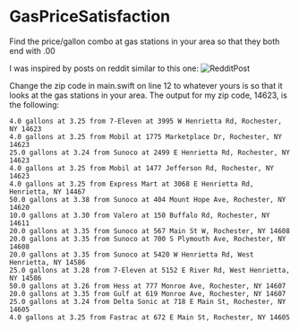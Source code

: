 GasPriceSatisfaction
====================

Find the price/gallon combo at gas stations in your area so that they both end with .00

I was inspired by posts on reddit similar to this one: 
![RedditPost](http://i.imgur.com/4k2BK8J.jpg?1)

Change the zip code in main.swift on line 12 to whatever yours is so that it looks at the gas stations in your area. The output for my zip code, 14623, is the following:

```
4.0 gallons at 3.25 from 7-Eleven at 3995 W Henrietta Rd, Rochester, NY 14623
4.0 gallons at 3.25 from Mobil at 1775 Marketplace Dr, Rochester, NY 14623
25.0 gallons at 3.24 from Sunoco at 2499 E Henrietta Rd, Rochester, NY 14623
4.0 gallons at 3.25 from Mobil at 1477 Jefferson Rd, Rochester, NY 14623
4.0 gallons at 3.25 from Express Mart at 3068 E Henrietta Rd, Henrietta, NY 14467
50.0 gallons at 3.38 from Sunoco at 404 Mount Hope Ave, Rochester, NY 14620
10.0 gallons at 3.30 from Valero at 150 Buffalo Rd, Rochester, NY 14611
20.0 gallons at 3.35 from Sunoco at 567 Main St W, Rochester, NY 14608
20.0 gallons at 3.35 from Sunoco at 700 S Plymouth Ave, Rochester, NY 14608
20.0 gallons at 3.35 from Sunoco at 5420 W Henrietta Rd, West Henrietta, NY 14586
25.0 gallons at 3.28 from 7-Eleven at 5152 E River Rd, West Henrietta, NY 14586
50.0 gallons at 3.26 from Hess at 777 Monroe Ave, Rochester, NY 14607
20.0 gallons at 3.35 from Gulf at 619 Monroe Ave, Rochester, NY 14607
25.0 gallons at 3.24 from Delta Sonic at 718 E Main St, Rochester, NY 14605
4.0 gallons at 3.25 from Fastrac at 672 E Main St, Rochester, NY 14605
```
